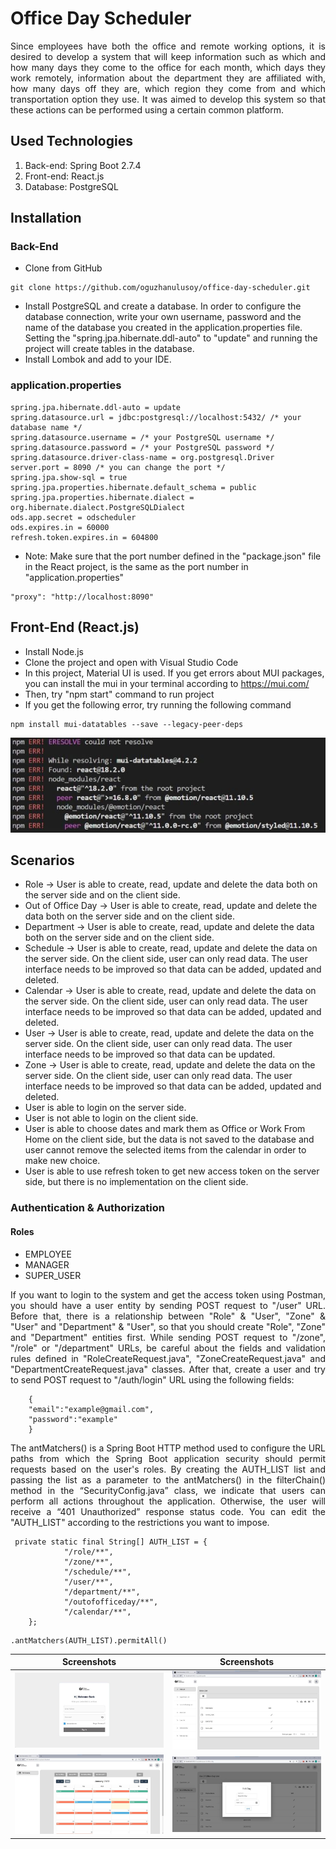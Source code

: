 # Office Day Scheduler
<p align="justify"> Since employees have both the office and remote working options, it is desired to develop a system that will keep information such as which and how many days they come to the office for each month, which days they work remotely, information about the department they are affiliated with, how many days off they are, which region they come from and which transportation option they use. It was aimed to develop this system so that these actions can be performed using a certain common platform. </p>

## Used Technologies
1. Back-end: Spring Boot 2.7.4
2. Front-end: React.js
3. Database: PostgreSQL

## Installation 
### Back-End
- Clone from GitHub
```
git clone https://github.com/oguzhanulusoy/office-day-scheduler.git
```
- Install PostgreSQL and create a database. In order to configure the database connection, write your own username, password and the name of the database you created in the application.properties file. Setting the "spring.jpa.hibernate.ddl-auto" to "update" and running the project will create tables in the database.
- Install Lombok and add to your IDE.
### application.properties
```
spring.jpa.hibernate.ddl-auto = update
spring.datasource.url = jdbc:postgresql://localhost:5432/ /* your database name */
spring.datasource.username = /* your PostgreSQL username */
spring.datasource.password = /* your PostgreSQL password */
spring.datasource.driver-class-name = org.postgresql.Driver
server.port = 8090 /* you can change the port */
spring.jpa.show-sql = true
spring.jpa.properties.hibernate.default_schema = public
spring.jpa.properties.hibernate.dialect = org.hibernate.dialect.PostgreSQLDialect
ods.app.secret = odscheduler
ods.expires.in = 60000
refresh.token.expires.in = 604800

```

* Note: Make sure that the port number defined in the "package.json" file in the React project, is the same as the port number in "application.properties"

```
"proxy": "http://localhost:8090"
```

## Front-End (React.js)
- Install Node.js
- Clone the project and open with Visual Studio Code
- In this project, Material UI is used. If you get errors about MUI packages, you can install the mui in your terminal according to https://mui.com/
- Then, try "npm start" command to run project
- If you get the following error, try running the following command 

```
npm install mui-datatables --save --legacy-peer-deps

```
![image1](/images/image1.jpg)

## Scenarios
* Role -> User is able to create, read, update and delete the data both on the server side and on the client side.
* Out of Office Day -> User is able to create, read, update and delete the data both on the server side and on the client side.
* Department -> User is able to create, read, update and delete the data both on the server side and on the client side.
* Schedule -> User is able to create, read, update and delete the data on the server side. On the client side, user can only read data. The user interface needs to be improved so that data can be added, updated and deleted.
* Calendar -> User is able to create, read, update and delete the data on the server side. On the client side, user can only read data. The user interface needs to be improved so that data can be added, updated and deleted.
* User -> User is able to create, read, update and delete the data on the server side. On the client side, user can only read data. The user interface needs to be improved so that data can be updated.
* Zone -> User is able to create, read, update and delete the data on the server side. On the client side, user can only read data. The user interface needs to be improved so that data can be added, updated and deleted.
* User is able to login on the server side.
* User is not able to login on the client side.
* User is able to choose dates and mark them as Office or Work From Home on the client side, but the data is not saved to the database and user cannot remove the selected items from the calendar in order to make new choice.
* User is able to use refresh token to get new access token on the server side, but there is no implementation on the client side.

### Authentication & Authorization
#### Roles
* EMPLOYEE
* MANAGER
* SUPER_USER

<p align="justify"> If you want to login to the system and get the access token using Postman, you should have a user entity by sending POST request to "/user" URL. Before that, there is a relationship between "Role" & "User", "Zone" & "User" and "Department" & "User", so that you should create "Role", "Zone" and "Department" entities first. While sending POST request to "/zone", "/role" or "/department" URLs, be careful about the fields and validation rules defined in "RoleCreateRequest.java", "ZoneCreateRequest.java" and "DepartmentCreateRequest.java" classes. After that, create a user and try to send POST request to "/auth/login" URL using the following fields: </p> 

```
    {  
    "email":"example@gmail.com",
    "password":"example"
    }
```
<p align="justify"> The antMatchers() is a Spring Boot HTTP method used to configure the URL paths from which the Spring Boot application security should permit requests based on the user's roles. By creating the AUTH_LIST list and passing the list as a parameter to the antMatchers() in the filterChain() method in the “SecurityConfig.java” class, we indicate that users can perform all actions throughout the application.  Otherwise, the user will receive a “401 Unauthorized” response status code.  You can edit the "AUTH_LIST" according to the restrictions you want to impose. </p>

```
 private static final String[] AUTH_LIST = {
            "/role/**",
            "/zone/**",
            "/schedule/**",
            "/user/**",
            "/department/**",
            "/outofofficeday/**",
            "/calendar/**",
    };
```

```
.antMatchers(AUTH_LIST).permitAll()

```

	
Screenshots           |  Screenshots 
:-------------------------:|:-------------------------:
![image5](/images/image5.jpg)  |  ![image2](/images/image2.jpg)
![image3](/images/image3.jpg)  |  ![image4](/images/image4.jpg)

